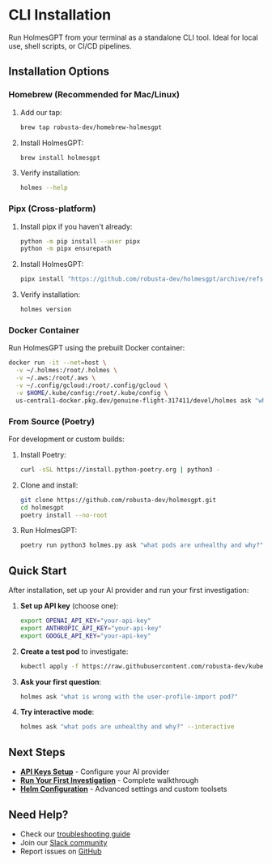 # CLI Installation

Run HolmesGPT from your terminal as a standalone CLI tool. Ideal for local use, shell scripts, or CI/CD pipelines.

## Installation Options

### Homebrew (Recommended for Mac/Linux)

1. Add our tap:
   ```bash
   brew tap robusta-dev/homebrew-holmesgpt
   ```

2. Install HolmesGPT:
   ```bash
   brew install holmesgpt
   ```

3. Verify installation:
   ```bash
   holmes --help
   ```

### Pipx (Cross-platform)

1. Install pipx if you haven't already:
   ```bash
   python -m pip install --user pipx
   python -m pipx ensurepath
   ```

2. Install HolmesGPT:
   ```bash
   pipx install "https://github.com/robusta-dev/holmesgpt/archive/refs/heads/master.zip"
   ```

3. Verify installation:
   ```bash
   holmes version
   ```

### Docker Container

Run HolmesGPT using the prebuilt Docker container:

```bash
docker run -it --net=host \
  -v ~/.holmes:/root/.holmes \
  -v ~/.aws:/root/.aws \
  -v ~/.config/gcloud:/root/.config/gcloud \
  -v $HOME/.kube/config:/root/.kube/config \
  us-central1-docker.pkg.dev/genuine-flight-317411/devel/holmes ask "what pods are unhealthy and why?"
```

### From Source (Poetry)

For development or custom builds:

1. Install Poetry:
   ```bash
   curl -sSL https://install.python-poetry.org | python3 -
   ```

2. Clone and install:
   ```bash
   git clone https://github.com/robusta-dev/holmesgpt.git
   cd holmesgpt
   poetry install --no-root
   ```

3. Run HolmesGPT:
   ```bash
   poetry run python3 holmes.py ask "what pods are unhealthy and why?"
   ```

## Quick Start

After installation, set up your AI provider and run your first investigation:

1. **Set up API key** (choose one):
   ```bash
   export OPENAI_API_KEY="your-api-key"
   export ANTHROPIC_API_KEY="your-api-key"
   export GOOGLE_API_KEY="your-api-key"
   ```

2. **Create a test pod** to investigate:
   ```bash
   kubectl apply -f https://raw.githubusercontent.com/robusta-dev/kubernetes-demos/main/pending_pods/pending_pod_node_selector.yaml
   ```

3. **Ask your first question**:
   ```bash
   holmes ask "what is wrong with the user-profile-import pod?"
   ```

4. **Try interactive mode**:
   ```bash
   holmes ask "what pods are unhealthy and why?" --interactive
   ```

## Next Steps

- **[API Keys Setup](../api-keys.md)** - Configure your AI provider
- **[Run Your First Investigation](first-investigation.md)** - Complete walkthrough
- **[Helm Configuration](../reference/helm-configuration.md)** - Advanced settings and custom toolsets

## Need Help?

- Check our [troubleshooting guide](../reference/troubleshooting.md)
- Join our [Slack community](https://robustacommunity.slack.com)
- Report issues on [GitHub](https://github.com/robusta-dev/holmesgpt/issues)
